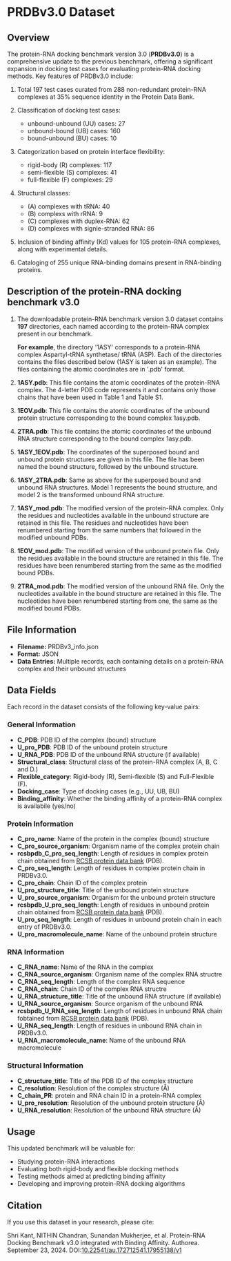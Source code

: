 # PRDBv3.0 Dataset

## Overview
The protein-RNA docking benchmark version 3.0 (**PRDBv3.0**) is a comprehensive update to the previous benchmark, offering a significant expansion in docking test cases for evaluating protein-RNA docking methods. Key features of PRDBv3.0 include:

1. Total 197 test cases curated from 288 non-redundant protein-RNA complexes at 35% sequence identity in the Protein Data Bank.

2. Classification of docking test cases:
   - unbound-unbound (UU) cases: 27
   - unbound-bound (UB) cases: 160
   - bound-unbound (BU) cases: 10

3. Categorization based on protein interface flexibility:
   - rigid-body (R) complexes: 117
   - semi-flexible (S) complexes: 41
   - full-flexible (F) complexes: 29

4. Structural classes:
   - (A) complexes with tRNA: 40
   - (B) complexs with rRNA: 9
   - (C) complexes with duplex-RNA: 62
   - (D) complexes with signle-stranded RNA: 86 

5. Inclusion of binding affinity (Kd) values for 105 protein-RNA complexes, along with experimental details.

6. Cataloging of 255 unique RNA-binding domains present in RNA-binding proteins.

## Description of the protein-RNA docking benchmark v3.0
1. The downloadable protein-RNA benchmark version 3.0 dataset contains **197** directories, each named according to the protein-RNA complex present in our benchmark. 

   **For example**, the directory '1ASY' corresponds to a protein-RNA complex Aspartyl-tRNA synthetase/ tRNA (ASP). Each of the directories contains the files
   described below (1ASY is taken as an example). The files containing the atomic coordinates are in '.pdb' format.

2. **1ASY.pdb**: This file contains the atomic coordinates of the protein-RNA complex. The 4-letter PDB code represents it and contains only those chains that have been used in Table 1 and Table S1.

3. **1EOV.pdb**: This file contains the atomic coordinates of the unbound protein structure corresponding to the bound complex 1asy.pdb.

4. **2TRA.pdb**: This file contains the atomic coordinates of the unbound RNA structure corresponding to the bound complex 1asy.pdb.

5. **1ASY_1EOV.pdb**: The coordinates of the superposed bound and unbound protein structures are given in this file. The file has been named the bound structure, followed by the unbound structure.

6. **1ASY_2TRA.pdb**: Same as above for the superposed bound and unbound RNA structures. Model 1 represents the bound structure, and model 2 is the transformed unbound RNA structure.

7. **1ASY_mod.pdb**: The modified version of the protein-RNA complex. Only the residues and nucleotides available in the unbound structure are retained in this file. The residues and nucleotides have been renumbered starting from the same numbers that followed in the modified unbound PDBs.

8. **1EOV_mod.pdb**: The modified version of the unbound protein file. Only the residues available in the bound structure are retained in this file. The residues have been renumbered starting from the same as the modified bound PDBs.

9. **2TRA_mod.pdb**: The modified version of the unbound RNA file. Only the nucleotides available in the bound structure are retained in this file. The nucleotides have been renumbered starting from one, the same as the modified bound PDBs.

## File Information
- **Filename:** PRDBv3_info.json
- **Format:** JSON
- **Data Entries:** Multiple records, each containing details on a protein-RNA complex and their unbound structures

## Data Fields
Each record in the dataset consists of the following key-value pairs:

### General Information
- **C_PDB**: PDB ID of the complex (bound) structure
- **U_pro_PDB**: PDB ID of the unbound protein structure
- **U_RNA_PDB**: PDB ID of the unbound RNA structure (if available)
- **Structural_class**: Structural class of the protein-RNA complex (A, B, C and D.)
- **Flexible_category**: Rigid-body (R), Semi-flexible (S) and Full-Flexible (F).
- **Docking_case**: Type of docking cases (e.g., UU, UB, BU)
- **Binding_affinity**: Whether the binding affinity of a protein-RNA complex is availabile (yes/no)

### Protein Information
- **C_pro_name**: Name of the protein in the complex (bound) structure
- **C_pro_source_organism**: Organism name of the complex protein chain
- **rcsbpdb_C_pro_seq_length**: Length of residues in complex protein chain obtained from [RCSB protein data bank](https://www.rcsb.org/) (PDB). 
- **C_pro_seq_length**: Length of residues in complex protein chain in PRDBv3.0.
- **C_pro_chain**: Chain ID of the complex protein
- **U_pro_structure_title**: Title of the unbound protein structure
- **U_pro_source_organism**: Organism for the unbound protein structure
- **rcsbpdb_U_pro_seq_length**: Length of residues in unbound protein chain obtained from [RCSB protein data bank](https://www.rcsb.org/) (PDB).
- **U_pro_seq_length**: Length of residues in unbound protein chain in each entry of PRDBv3.0.
- **U_pro_macromolecule_name**: Name of the unbound protein structure

### RNA Information
- **C_RNA_name**: Name of the RNA in the complex
- **C_RNA_source_organism**: Organism name of the complex RNA structre
- **C_RNA_seq_length**: Length of the complex RNA sequence
- **C_RNA_chain**: Chain ID of the complex RNA structre
- **U_RNA_structure_title**: Title of the unbound RNA structure (if available)
- **U_RNA_source_organism**: Source organism of the unbound RNA
- **rcsbpdb_U_RNA_seq_length**: Length of residues in unbound RNA chain fobtained from [RCSB protein data bank](https://www.rcsb.org/) (PDB).
- **U_RNA_seq_length**: Length of residues in unbound RNA chain in PRDBv3.0.
- **U_RNA_macromolecule_name**: Name of the unbound RNA macromolecule

### Structural Information
- **C_structure_title**: Title of the PDB ID of the complex structure
- **C_resolution**: Resolution of the complex structure (Å)
- **C_chain_PR**: protein and RNA chain ID in a protein-RNA complex
- **U_pro_resolution**: Resolution of the unbound protein structure (Å)
- **U_RNA_resolution**: Resolution of the unbound RNA structure (Å)

## Usage
This updated benchmark will be valuable for:
- Studying protein-RNA interactions
- Evaluating both rigid-body and flexible docking methods
- Testing methods aimed at predicting binding affinity
- Developing and improving protein-RNA docking algorithms

## Citation
If you use this dataset in your research, please cite:

Shri Kant, NITHIN Chandran, Sunandan Mukherjee, et al. Protein-RNA Docking Benchmark v3.0 integrated with Binding Affinity. Authorea. September 23, 2024. DOI:[10.22541/au.172712541.17955138/v1](https://doi.org/10.22541/au.172712541.17955138/v1)

